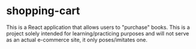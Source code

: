 # shopping-cart
This is a React application that allows users to "purchase" books. This is a project solely intended for learning/practicing purposes and will not serve as an actual e-commerce site, it only poses/imitates one. 
